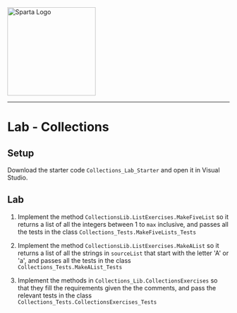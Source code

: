 <img src="https://boolerang.co.uk/wp-content/uploads/job-manager-uploads/company_logo/2018/04/SG-Logo-Black.png" alt="Sparta Logo" width="200"/>

---   
# Lab - Collections

## Setup
Download the starter code `Collections_Lab_Starter` and open it in Visual Studio.

## Lab
1.  Implement the method `CollectionsLib.ListExercises.MakeFiveList` so it returns a list of all the integers between 1 to `max` inclusive, and passes all the tests in the class `Collections_Tests.MakeFiveLists_Tests`

2. Implement the method `CollectionsLib.ListExercises.MakeAList` so it returns a list of all the strings in `sourceList` that start with the letter 'A' or 'a', and passes all the tests in the class `Collections_Tests.MakeAList_Tests` 

3.  Implement the methods in `Collections_Lib.CollectionsExercises` so that they fill the requirements given the the comments, and pass the relevant tests in the class `Collections_Tests.CollectionsExercises_Tests`